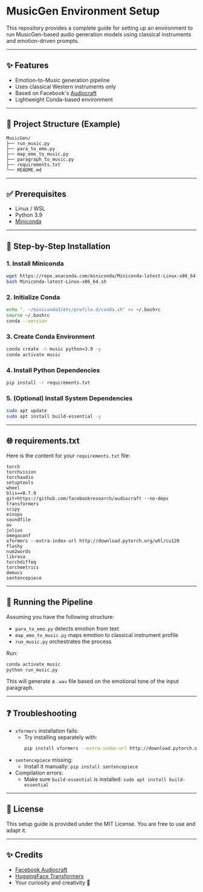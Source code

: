 # MusicGen Environment Setup

This repository provides a complete guide for setting up an environment to run MusicGen-based audio generation models using classical instruments and emotion-driven prompts.

---

## ✨ Features
- Emotion-to-Music generation pipeline
- Uses classical Western instruments only
- Based on Facebook's [Audiocraft](https://github.com/facebookresearch/audiocraft)
- Lightweight Conda-based environment

---

## 📁 Project Structure (Example)
```
MusicGen/
├── run_music.py
├── para_to_emo.py
├── map_emo_to_music.py
├── paragraph_to_music.py
├── requirements.txt
└── README.md
```

---

## ✅ Prerequisites
- Linux / WSL
- Python 3.9
- [Miniconda](https://docs.conda.io/en/latest/miniconda.html)

---

## 🚀 Step-by-Step Installation

### 1. Install Miniconda
```bash
wget https://repo.anaconda.com/miniconda/Miniconda-latest-Linux-x86_64.sh
bash Miniconda-latest-Linux-x86_64.sh
```

### 2. Initialize Conda
```bash
echo ". ~/miniconda3/etc/profile.d/conda.sh" >> ~/.bashrc
source ~/.bashrc
conda --version
```

### 3. Create Conda Environment
```bash
conda create -n music python=3.9 -y
conda activate music
```

### 4. Install Python Dependencies
```bash
pip install -r requirements.txt
```

### 5. (Optional) Install System Dependencies
```bash
sudo apt update
sudo apt install build-essential -y
```

---

## 🌐 requirements.txt
Here is the content for your `requirements.txt` file:

```text
torch
torchvision
torchaudio
setuptools
wheel
blis==0.7.9
git+https://github.com/facebookresearch/audiocraft --no-deps
transformers
scipy
einops
soundfile
av
julius
omegaconf
xformers --extra-index-url http://download.pytorch.org/whl/cu120
flashy
num2words
librosa
torchdiffeq
torchmetrics
demucs
sentencepiece
```

---

## 🚀 Running the Pipeline

Assuming you have the following structure:
- `para_to_emo.py` detects emotion from text
- `map_emo_to_music.py` maps emotion to classical instrument profile
- `run_music.py` orchestrates the process

Run:
```bash
conda activate music
python run_music.py
```

This will generate a `.wav` file based on the emotional tone of the input paragraph.

---

## ❓ Troubleshooting
- `xformers` installation fails:
  - Try installing separately with: 
    ```bash
    pip install xformers --extra-index-url http://download.pytorch.org/whl/cu120
    ```
- `sentencepiece` missing:
  - Install it manually: `pip install sentencepiece`
- Compilation errors:
  - Make sure `build-essential` is installed: `sudo apt install build-essential`

---

## 📄 License
This setup guide is provided under the MIT License. You are free to use and adapt it.

---

## ✨ Credits
- [Facebook Audiocraft](https://github.com/facebookresearch/audiocraft)
- [HuggingFace Transformers](https://github.com/huggingface/transformers)
- Your curiosity and creativity 🚀
